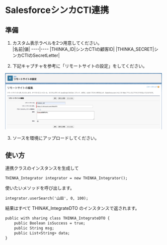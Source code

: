 # SalesforceシンカCTI連携
## 準備
1. カスタム表示ラベルを2つ用意してください。  
|名前|値|
----|----
|THINKA_ID|シンカCTIの顧客ID|
|THINKA_SECRET|シンカCTIのSecretLetter|

2. 下記キャプチャを参考に「リモートサイトの設定」をしてください。
  
![リモートサイトの設定](./remote_site_setting.png)

3. ソースを環境にアップロードしてください。

## 使い方
連携クラスのインスタンスを生成して
```Apex
THINKA_Integrator integrator = new THINKA_Integrator();
```
使いたいメソッドを呼び出します。
```Apex
integrator.userSearch('山田', 0, 100);
```
結果はすべて THINAK_IntegrateDTO のインスタンスで返されます。
```Apex:THINKA_IntegrateDTO
public with sharing class THINKA_IntegrateDTO {
    public Boolean isSuccess = true;
    public String msg;
    public List<String> data;
}
```

